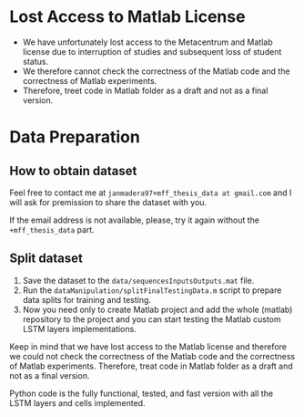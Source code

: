 # Lost Access to Matlab License
- We have unfortunately lost access to the Metacentrum and Matlab license due to
interruption of studies and subsequent loss of student status. 
- We therefore cannot check the correctness of the Matlab code and the correctness of Matlab experiments.
- Therefore, treet code in Matlab folder as a draft and not as a final version.

# Data Preparation

## How to obtain dataset
Feel free to contact me at `janmadera97+mff_thesis_data at gmail.com` and I will ask for premission to share the dataset with you.

If the email address is not available, please, try it again without the `+mff_thesis_data` part.

## Split dataset
1. Save the dataset to the `data/sequencesInputsOutputs.mat` file.
2. Run the `dataManipulation/splitFinalTestingData.m` script to prepare data splits for training and testing.
3. Now you need only to create Matlab project and add the whole (matlab) repository to the project and you can start testing the Matlab custom LSTM layers implementations.

Keep in mind that we have lost access to the Matlab license and therefore we could not check the correctness of the Matlab code and the correctness of Matlab experiments. Therefore, treat code in Matlab folder as a draft and not as a final version.

Python code is the fully functional, tested, and fast version with all the LSTM layers and cells implemented. 